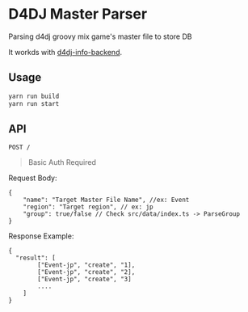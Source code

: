 # D4DJ Master Parser

Parsing d4dj groovy mix game's master file to store DB

It workds with [d4dj-info-backend](https://github.com/gangjun06/d4dj-info-backend).

## Usage

```bash
yarn run build
yarn run start
```

## API

`POST /`

> Basic Auth Required

Request Body:

```
{
	"name": "Target Master File Name", //ex: Event
	"region": "Target region", // ex: jp
	"group": true/false // Check src/data/index.ts -> ParseGroup
}
```

Response Example:

```
{
  "result": [
		["Event-jp", "create", "1],
		["Event-jp", "create", "2],
		["Event-jp", "create", "3]
		....
	]
}
```
